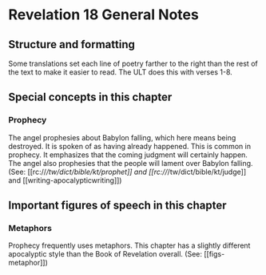 # Revelation 18 General Notes
## Structure and formatting

Some translations set each line of poetry farther to the right than the rest of the text to make it easier to read. The ULT does this with verses 1-8.

## Special concepts in this chapter

### Prophecy

The angel prophesies about Babylon falling, which here means being destroyed. It is spoken of as having already happened. This is common in prophecy. It emphasizes that the coming judgment will certainly happen. The angel also prophesies that the people will lament over Babylon falling. (See: [[rc://*/tw/dict/bible/kt/prophet]] and [[rc://*/tw/dict/bible/kt/judge]] and [[writing-apocalypticwriting]])

## Important figures of speech in this chapter

### Metaphors

Prophecy frequently uses metaphors. This chapter has a slightly different apocalyptic style than the Book of Revelation overall. (See: [[figs-metaphor]])